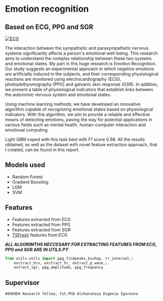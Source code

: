 # Emotion recognition
## Based on ECG, PPG and SGR

[![ECG](https://wallpaper.dog/large/5460308.png)]()

The interaction between the sympathetic and parasympathetic nervous systems significantly affects a person's emotional well-being. This research aims to understand the complex relationship between these two systems and emotional states. My part in this huge research is Emotion Recognition. Our study suggests an experimental approach in which negative emotions are artificially induced in the subjects, and their corresponding physiological reactions are monitored using electrocardiography (ECG), photoplethysmography (PPG) and galvanic skin response (GSR). In addition, we present a table of physiological indicators that establish links between the autonomic nervous system and emotional states.

Using machine learning methods, we have developed an innovative algorithm capable of recognizing emotional states based on physiological indicators. With this algorithm, we aim to provide a reliable and effective means of detecting emotions, paving the way for potential applications in various fields such as mental health, human-computer interaction and emotional computing.

Light GBM coped with this task best with F1 score 0.98. All the results obtained, as well as the dataset with novel feature extraction approach, that I created, can be found in this report.

## Models used

- Random Forest
- Gradient Boosting 
- LGM
- SVM

## Features

- Features extracted from ECG
- Features extracted from PPG
- Features extracted from SGR
- [TSFresh][TSFresh] features from ECG


***ALL ALGORIMTHS NECCESARY FOR EXTRACTING FEATURES FROM ECG, PPG and SGR ARE IN UTILS.PY***

```python 
from utils.utils import ppg_findpeaks_bishop, rr_interval,\
    exctract_hrv, exctract_hr, extract_p_wave,\
    extract_sgr, ppg_amplitude, ppg_frequency
```




## Supervisor

`#0969DA
Research fellow, fut.PhD Alshanskaia Evgenia Igorevna
`

   [TSFresh]: <https://tsfresh.com/>
